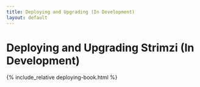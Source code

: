 ```yaml
---
title: Deploying and Upgrading (In Development)
layout: default
---
```


<h1>Deploying and Upgrading Strimzi (In Development)</h1>

{% include_relative deploying-book.html %}

